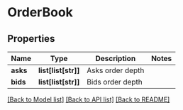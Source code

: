 # OrderBook

## Properties
Name | Type | Description | Notes
------------ | ------------- | ------------- | -------------
**asks** | **list[list[str]]** | Asks order depth | 
**bids** | **list[list[str]]** | Bids order depth | 

[[Back to Model list]](../README.md#documentation-for-models) [[Back to API list]](../README.md#documentation-for-api-endpoints) [[Back to README]](../README.md)


